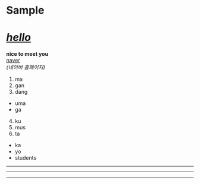 # Sample  
<u>*hello*</u>
==============
__nice to meet you__  
[naver](https://naver.com)  
_(네이버 홈페이지)_  
1. ma
2. gan
3. dang
- uma
- ga
4. ku
5. mus
6. ta
- ka
- yo
- students
_____
*****
-----
